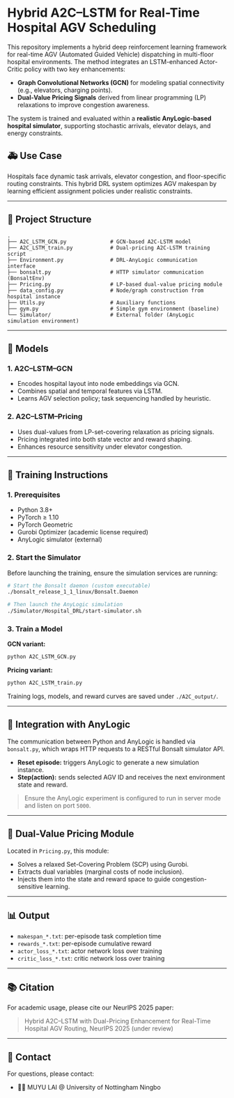 
# Hybrid A2C–LSTM for Real-Time Hospital AGV Scheduling

This repository implements a hybrid deep reinforcement learning framework for real-time AGV (Automated Guided Vehicle) dispatching in multi-floor hospital environments. The method integrates an LSTM-enhanced Actor-Critic policy with two key enhancements:

- **Graph Convolutional Networks (GCN)** for modeling spatial connectivity (e.g., elevators, charging points).
- **Dual-Value Pricing Signals** derived from linear programming (LP) relaxations to improve congestion awareness.

The system is trained and evaluated within a **realistic AnyLogic-based hospital simulator**, supporting stochastic arrivals, elevator delays, and energy constraints.

## 🚑 Use Case

Hospitals face dynamic task arrivals, elevator congestion, and floor-specific routing constraints. This hybrid DRL system optimizes AGV makespan by learning efficient assignment policies under realistic constraints.

---

## 📁 Project Structure

```
.
├── A2C_LSTM_GCN.py              # GCN-based A2C-LSTM model
├── A2C_LSTM_train.py            # Dual-pricing A2C-LSTM training script
├── Environment.py               # DRL-AnyLogic communication interface
├── bonsalt.py                   # HTTP simulator communication (BonsaltEnv)
├── Pricing.py                   # LP-based dual-value pricing module
├── data_config.py               # Node/graph construction from hospital instance
├── Utils.py                     # Auxiliary functions
├── gym.py                       # Simple gym environment (baseline)
└── Simulator/                   # External folder (AnyLogic simulation environment)
```

---

## 🧠 Models

### 1. A2C–LSTM–GCN

- Encodes hospital layout into node embeddings via GCN.
- Combines spatial and temporal features via LSTM.
- Learns AGV selection policy; task sequencing handled by heuristic.

### 2. A2C–LSTM–Pricing

- Uses dual-values from LP-set-covering relaxation as pricing signals.
- Pricing integrated into both state vector and reward shaping.
- Enhances resource sensitivity under elevator congestion.

---

## 🧪 Training Instructions

### 1. Prerequisites

- Python 3.8+
- PyTorch ≥ 1.10
- PyTorch Geometric
- Gurobi Optimizer (academic license required)
- AnyLogic simulator (external)

### 2. Start the Simulator

Before launching the training, ensure the simulation services are running:

```bash
# Start the Bonsalt daemon (custom executable)
./bonsalt_release_1_1_linux/Bonsalt.Daemon

# Then launch the AnyLogic simulation
./Simulator/Hospital_DRL/start-simulator.sh
```

### 3. Train a Model

**GCN variant:**
```bash
python A2C_LSTM_GCN.py
```

**Pricing variant:**
```bash
python A2C_LSTM_train.py
```

Training logs, models, and reward curves are saved under `./A2C_output/`.

---

## 🔌 Integration with AnyLogic

The communication between Python and AnyLogic is handled via `bonsalt.py`, which wraps HTTP requests to a RESTful Bonsalt simulator API.

- **Reset episode:** triggers AnyLogic to generate a new simulation instance.
- **Step(action):** sends selected AGV ID and receives the next environment state and reward.

> Ensure the AnyLogic experiment is configured to run in server mode and listen on port `5000`.

---

## 🧮 Dual-Value Pricing Module

Located in `Pricing.py`, this module:

- Solves a relaxed Set-Covering Problem (SCP) using Gurobi.
- Extracts dual variables (marginal costs of node inclusion).
- Injects them into the state and reward space to guide congestion-sensitive learning.

---

## 📊 Output

- `makespan_*.txt`: per-episode task completion time
- `rewards_*.txt`: per-episode cumulative reward
- `actor_loss_*.txt`: actor network loss over training
- `critic_loss_*.txt`: critic network loss over training

---

## 📚 Citation

For academic usage, please cite our NeurIPS 2025 paper:

> Hybrid A2C–LSTM with Dual-Pricing Enhancement for Real-Time Hospital AGV Routing, NeurIPS 2025 (under review)

---

## 📧 Contact

For questions, please contact:
- 🧑‍🔬 MUYU LAI @ University of Nottingham Ningbo
